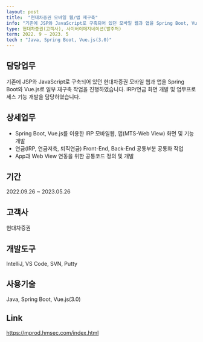 ```yaml
---
layout: post
title:  "현대차증권 모바일 웹/앱 재구축"
info: "기존에 JSP와 JavaScript로 구축되어 있던 모바일 웹과 앱을 Spring Boot, Vue.js로 재구축 작업 진행"
type: 현대차증권(고객사), 사이버이메지네이션(발주처)
term: 2022. 9 ~ 2023. 5
tech : "Java, Spring Boot, Vue.js(3.0)"
---
```


## 담당업무
기존에 JSP와 JavaScript로 구축되어 있던 현대차증권 모바일 웹과 앱을 Spring Boot와 Vue.js로 일부 재구축 작업을 진행하였습니다. IRP/연금 화면 개발 및 업무프로세스 기능 개발을 담당하였습니다.

## 상세업무
- Spring Boot, Vue.js를 이용한 IRP 모바일웹, 앱(MTS-Web View) 화면 및 기능 개발
- 연금(IRP, 연금저축, 퇴직연금) Front-End, Back-End 공통부분 공통화 작업
- App과 Web View 연동을 위한 공통코드 정의 및 개발

## 기간
2022.09.26 ~ 2023.05.26

## 고객사
현대차증권

## 개발도구
IntelliJ, VS Code, SVN, Putty

## 사용기술
Java, Spring Boot, Vue.js(3.0)

## Link
<https://mprod.hmsec.com/index.html>
